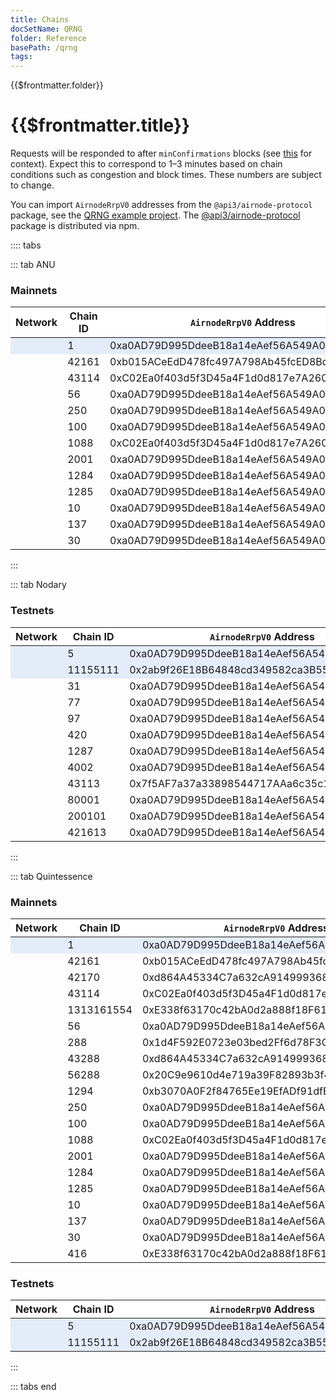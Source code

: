 ```yaml
---
title: Chains
docSetName: QRNG
folder: Reference
basePath: /qrng
tags:
---
```


<style>
  .mainnets th {
    background: white;
    word-wrap: break-word;
    text-align: center;
  }
  .mainnets tr:nth-child(1) { background: #e5ecf9; }
  
  .testnets th {
    background: white;
    word-wrap: break-word;
    text-align: center;
  }
  .testnets tr:nth-child(1) { background: #e5ecf9; }
  .testnets tr:nth-child(2) { background: #e5ecf9; }

</style>

<TitleSpan>{{$frontmatter.folder}}</TitleSpan>

# {{$frontmatter.title}}

Requests will be responded to after `minConfirmations` blocks (see
[this](https://blog.ethereum.org/2015/09/14/on-slow-and-fast-block-times/) for
context). Expect this to correspond to 1–3 minutes based on chain conditions
such as congestion and block times. These numbers are subject to change.

You can import `AirnodeRrpV0` addresses from the `@api3/airnode-protocol`
package, see the
[QRNG example project](https://github.com/api3dao/qrng-example). The
[@api3/airnode-protocol](https://www.npmjs.com/package/@api3/airnode-protocol)
package is distributed via npm.

:::: tabs

::: tab ANU

<!-- "white-space: nowrap;" on the first row will cause the remaining rows
to not break as well.
-->
<!-- prettier-ignore -->
<div class="mainnets">
<h3> Mainnets </h3>

| Network                      | Chain ID | `AirnodeRrpV0` Address                                                                                   | `minConfirmations` |
| ---------------------------- | -------- | -------------------------------------------------------------------------------------------------------- | ------------------ |
| <ChainName chainId="1"/>     | 1        | 0xa0AD79D995DdeeB18a14eAef56A549A04e3Aa1Bd <CopyIcon text="0xa0AD79D995DdeeB18a14eAef56A549A04e3Aa1Bd"/> | 6                  |
| <ChainName chainId="42161"/> | 42161    | 0xb015ACeEdD478fc497A798Ab45fcED8BdEd08924 <CopyIcon text="0xb015ACeEdD478fc497A798Ab45fcED8BdEd08924"/> | 25                 |
| <ChainName chainId="43114"/> | 43114    | 0xC02Ea0f403d5f3D45a4F1d0d817e7A2601346c9E <CopyIcon text="0xC02Ea0f403d5f3D45a4F1d0d817e7A2601346c9E"/> | 25                 |
| <ChainName chainId="56"/>    | 56       | 0xa0AD79D995DdeeB18a14eAef56A549A04e3Aa1Bd <CopyIcon text="0xa0AD79D995DdeeB18a14eAef56A549A04e3Aa1Bd"/> | 25                 |
| <ChainName chainId="250"/>   | 250      | 0xa0AD79D995DdeeB18a14eAef56A549A04e3Aa1Bd <CopyIcon text="0xa0AD79D995DdeeB18a14eAef56A549A04e3Aa1Bd"/> | 80                 |
| <ChainName chainId="100"/>   | 100      | 0xa0AD79D995DdeeB18a14eAef56A549A04e3Aa1Bd <CopyIcon text="0xa0AD79D995DdeeB18a14eAef56A549A04e3Aa1Bd"/> | 15                 |
| <ChainName chainId="1088"/>  | 1088     | 0xC02Ea0f403d5f3D45a4F1d0d817e7A2601346c9E <CopyIcon text="0xC02Ea0f403d5f3D45a4F1d0d817e7A2601346c9E"/> | 12                 |
| <ChainName chainId="2001"/>  | 2001     | 0xa0AD79D995DdeeB18a14eAef56A549A04e3Aa1Bd <CopyIcon text="0xa0AD79D995DdeeB18a14eAef56A549A04e3Aa1Bd"/> | 20                 |
| <ChainName chainId="1284"/>  | 1284     | 0xa0AD79D995DdeeB18a14eAef56A549A04e3Aa1Bd <CopyIcon text="0xa0AD79D995DdeeB18a14eAef56A549A04e3Aa1Bd"/> | 6                  |
| <ChainName chainId="1285"/>  | 1285     | 0xa0AD79D995DdeeB18a14eAef56A549A04e3Aa1Bd <CopyIcon text="0xa0AD79D995DdeeB18a14eAef56A549A04e3Aa1Bd"/> | 3                  |
| <ChainName chainId="10"/>    | 10       | 0xa0AD79D995DdeeB18a14eAef56A549A04e3Aa1Bd <CopyIcon text="0xa0AD79D995DdeeB18a14eAef56A549A04e3Aa1Bd"/> | 25                 |
| <ChainName chainId="137"/>   | 137      | 0xa0AD79D995DdeeB18a14eAef56A549A04e3Aa1Bd <CopyIcon text="0xa0AD79D995DdeeB18a14eAef56A549A04e3Aa1Bd"/> | 20                 |
| <ChainName chainId="30"/>    | 30       | 0xa0AD79D995DdeeB18a14eAef56A549A04e3Aa1Bd <CopyIcon text="0xa0AD79D995DdeeB18a14eAef56A549A04e3Aa1Bd"/> | 3                  |

</div>

:::

::: tab Nodary

<div class="testnets">
<h3> Testnets </h3>

| Network                         | Chain ID | `AirnodeRrpV0` Address                                                                                   | `minConfirmations` |
| ------------------------------- | -------- | -------------------------------------------------------------------------------------------------------- | ------------------ |
| <ChainName chainId="5"/>        | 5        | 0xa0AD79D995DdeeB18a14eAef56A549A04e3Aa1Bd <CopyIcon text="0xa0AD79D995DdeeB18a14eAef56A549A04e3Aa1Bd"/> | 1                  |
| <ChainName chainId="11155111"/> | 11155111 | 0x2ab9f26E18B64848cd349582ca3B55c2d06f507d <CopyIcon text="0x2ab9f26E18B64848cd349582ca3B55c2d06f507d"/> | 1                  |
| <ChainName chainId="31"/>       | 31       | 0xa0AD79D995DdeeB18a14eAef56A549A04e3Aa1Bd <CopyIcon text="0xa0AD79D995DdeeB18a14eAef56A549A04e3Aa1Bd"/> | 1                  |
| <ChainName chainId="77"/>       | 77       | 0xa0AD79D995DdeeB18a14eAef56A549A04e3Aa1Bd <CopyIcon text="0xa0AD79D995DdeeB18a14eAef56A549A04e3Aa1Bd"/> | 1                  |
| <ChainName chainId="97"/>       | 97       | 0xa0AD79D995DdeeB18a14eAef56A549A04e3Aa1Bd <CopyIcon text="0xa0AD79D995DdeeB18a14eAef56A549A04e3Aa1Bd"/> | 1                  |
| <ChainName chainId="420"/>      | 420      | 0xa0AD79D995DdeeB18a14eAef56A549A04e3Aa1Bd <CopyIcon text="0xa0AD79D995DdeeB18a14eAef56A549A04e3Aa1Bd"/> | 1                  |
| <ChainName chainId="1287"/>     | 1287     | 0xa0AD79D995DdeeB18a14eAef56A549A04e3Aa1Bd <CopyIcon text="0xa0AD79D995DdeeB18a14eAef56A549A04e3Aa1Bd"/> | 1                  |
| <ChainName chainId="4002"/>     | 4002     | 0xa0AD79D995DdeeB18a14eAef56A549A04e3Aa1Bd <CopyIcon text="0xa0AD79D995DdeeB18a14eAef56A549A04e3Aa1Bd"/> | 1                  |
| <ChainName chainId="43113"/>    | 43113    | 0x7f5AF7a37a33898544717AAa6c35c111dCe95b28 <CopyIcon text="0x7f5AF7a37a33898544717AAa6c35c111dCe95b28"/> | 1                  |
| <ChainName chainId="80001"/>    | 80001    | 0xa0AD79D995DdeeB18a14eAef56A549A04e3Aa1Bd <CopyIcon text="0xa0AD79D995DdeeB18a14eAef56A549A04e3Aa1Bd"/> | 1                  |
| <ChainName chainId="200101"/>   | 200101   | 0xa0AD79D995DdeeB18a14eAef56A549A04e3Aa1Bd <CopyIcon text="0xa0AD79D995DdeeB18a14eAef56A549A04e3Aa1Bd"/> | 1                  |
| <ChainName chainId="421613"/>   | 421613   | 0xa0AD79D995DdeeB18a14eAef56A549A04e3Aa1Bd <CopyIcon text="0xa0AD79D995DdeeB18a14eAef56A549A04e3Aa1Bd"/> | 1                  |

</div>

:::

::: tab Quintessence

<div class="mainnets">
<h3> Mainnets </h3>

| Network                           | Chain ID   | `AirnodeRrpV0` Address                                                                                   | `minConfirmations` |
| --------------------------------- | ---------- | -------------------------------------------------------------------------------------------------------- | ------------------ |
| <ChainName chainId="1"/>          | 1          | 0xa0AD79D995DdeeB18a14eAef56A549A04e3Aa1Bd <CopyIcon text="0xa0AD79D995DdeeB18a14eAef56A549A04e3Aa1Bd"/> | 6                  |
| <ChainName chainId="42161"/>      | 42161      | 0xb015ACeEdD478fc497A798Ab45fcED8BdEd08924 <CopyIcon text="0xb015ACeEdD478fc497A798Ab45fcED8BdEd08924"/> | 25                 |
| <ChainName chainId="42170"/>      | 42170      | 0xd864A45334C7a632cA9149993682354D7f967F28 <CopyIcon text="0xd864A45334C7a632cA9149993682354D7f967F28"/> | 25                 |
| <ChainName chainId="43114"/>      | 43114      | 0xC02Ea0f403d5f3D45a4F1d0d817e7A2601346c9E <CopyIcon text="0xC02Ea0f403d5f3D45a4F1d0d817e7A2601346c9E"/> | 25                 |
| <ChainName chainId="1313161554"/> | 1313161554 | 0xE338f63170c42bA0d2a888f18F6185369779009c <CopyIcon text="0xE338f63170c42bA0d2a888f18F6185369779009c"/> | 25                 |
| <ChainName chainId="56"/>         | 56         | 0xa0AD79D995DdeeB18a14eAef56A549A04e3Aa1Bd <CopyIcon text="0xa0AD79D995DdeeB18a14eAef56A549A04e3Aa1Bd"/> | 25                 |
| <ChainName chainId="288"/>        | 288        | 0x1d4F592E0723e03bed2Ff6d78F3CEe6750f08B38 <CopyIcon text="0x1d4F592E0723e03bed2Ff6d78F3CEe6750f08B38"/> | 10                 |
| <ChainName chainId="43288"/>      | 43288      | 0xd864A45334C7a632cA9149993682354D7f967F28 <CopyIcon text="0xd864A45334C7a632cA9149993682354D7f967F28"/> | 25                 |
| <ChainName chainId="56288"/>      | 56288      | 0x20C9e9610d4e719a39F82893b3f42e2730F42778 <CopyIcon text="0x20C9e9610d4e719a39F82893b3f42e2730F42778"/> | 25                 |
| <ChainName chainId="1294"/>       | 1294       | 0xb3070A0F2f84765Ee19EfADf91dfE50690a9eEa1 <CopyIcon text="0xb3070A0F2f84765Ee19EfADf91dfE50690a9eEa1"/> | 6                  |
| <ChainName chainId="250"/>        | 250        | 0xa0AD79D995DdeeB18a14eAef56A549A04e3Aa1Bd <CopyIcon text="0xa0AD79D995DdeeB18a14eAef56A549A04e3Aa1Bd"/> | 80                 |
| <ChainName chainId="100"/>        | 100        | 0xa0AD79D995DdeeB18a14eAef56A549A04e3Aa1Bd <CopyIcon text="0xa0AD79D995DdeeB18a14eAef56A549A04e3Aa1Bd"/> | 15                 |
| <ChainName chainId="1088"/>       | 1088       | 0xC02Ea0f403d5f3D45a4F1d0d817e7A2601346c9E <CopyIcon text="0xC02Ea0f403d5f3D45a4F1d0d817e7A2601346c9E"/> | 12                 |
| <ChainName chainId="2001"/>       | 2001       | 0xa0AD79D995DdeeB18a14eAef56A549A04e3Aa1Bd <CopyIcon text="0xa0AD79D995DdeeB18a14eAef56A549A04e3Aa1Bd"/> | 20                 |
| <ChainName chainId="1284"/>       | 1284       | 0xa0AD79D995DdeeB18a14eAef56A549A04e3Aa1Bd <CopyIcon text="0xa0AD79D995DdeeB18a14eAef56A549A04e3Aa1Bd"/> | 6                  |
| <ChainName chainId="1285"/>       | 1285       | 0xa0AD79D995DdeeB18a14eAef56A549A04e3Aa1Bd <CopyIcon text="0xa0AD79D995DdeeB18a14eAef56A549A04e3Aa1Bd"/> | 3                  |
| <ChainName chainId="10"/>         | 10         | 0xa0AD79D995DdeeB18a14eAef56A549A04e3Aa1Bd <CopyIcon text="0xa0AD79D995DdeeB18a14eAef56A549A04e3Aa1Bd"/> | 25                 |
| <ChainName chainId="137"/>        | 137        | 0xa0AD79D995DdeeB18a14eAef56A549A04e3Aa1Bd <CopyIcon text="0xa0AD79D995DdeeB18a14eAef56A549A04e3Aa1Bd"/> | 20                 |
| <ChainName chainId="30"/>         | 30         | 0xa0AD79D995DdeeB18a14eAef56A549A04e3Aa1Bd <CopyIcon text="0xa0AD79D995DdeeB18a14eAef56A549A04e3Aa1Bd"/> | 3                  |
| <ChainName chainId="416"/>        | 416        | 0xE338f63170c42bA0d2a888f18F6185369779009c <CopyIcon text="0xE338f63170c42bA0d2a888f18F6185369779009c"/> | 20                 |

</div>

<div class="testnets">
<h3> Testnets </h3>

| Network                         | Chain ID | `AirnodeRrpV0` Address                                                                                   | `minConfirmations` |
| ------------------------------- | -------- | -------------------------------------------------------------------------------------------------------- | ------------------ |
| <ChainName chainId="5"/>        | 5        | 0xa0AD79D995DdeeB18a14eAef56A549A04e3Aa1Bd <CopyIcon text="0xa0AD79D995DdeeB18a14eAef56A549A04e3Aa1Bd"/> | 1                  |
| <ChainName chainId="11155111"/> | 11155111 | 0x2ab9f26E18B64848cd349582ca3B55c2d06f507d <CopyIcon text="0x2ab9f26E18B64848cd349582ca3B55c2d06f507d"/> | 1                  |

</div>

:::

::: tabs end
